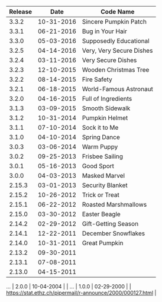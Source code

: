 
| Release | Date     | Code Name                |
|-------|------------|--------------------------|
| 3.3.2 | 10-31-2016 | Sincere Pumpkin Patch |
| 3.3.1 | 06-21-2016 | Bug in Your Hair |
| 3.3.0 | 05-03-2016 | Supposedly Educational |
| 3.2.5 | 04-14-2016 | Very, Very Secure Dishes | 
| 3.2.4 | 03-11-2016 | Very Secure Dishes | 
| 3.2.3 | 12-10-2015 | Wooden Christmas Tree | 
| 3.2.2 | 08-14-2015 | Fire Safety | 
| 3.2.1 | 06-18-2015 | World-Famous Astronaut | 
| 3.2.0 | 04-16-2015 | Full of Ingredients | 
| 3.1.3 | 03-09-2015 | Smooth Sidewalk | 
| 3.1.2 | 10-31-2014 | Pumpkin Helmet | 
| 3.1.1 | 07-10-2014 | Sock it to Me | 
| 3.1.0 | 04-10-2014 | Spring Dance | 
| 3.0.3 | 03-06-2014 | Warm Puppy | 
| 3.0.2 | 09-25-2013 | Frisbee Sailing | 
| 3.0.1 | 05-16-2013 | Good Sport | 
| 3.0.0 | 04-03-2013 | Masked Marvel | 
| 2.15.3 | 03-01-2013 | Security Blanket |
| 2.15.2 | 10-26-2012 | Trick or Treat |
| 2.15.1 | 06-22-2012 | Roasted Marshmallows |
| 2.15.0 | 03-30-2012 | Easter Beagle |
| 2.14.2 | 02-29-2012 | Gift-Getting Season |
| 2.14.1 | 12-22-2011 | December Snowflakes |
| 2.14.0 | 10-31-2011 | Great Pumpkin |
| 2.13.2 | 09-30-2011 | |
| 2.13.1 | 07-08-2011 | | 
| 2.13.0 | 04-15-2011 | |
...
| 2.0.0 | 10-04-2004 | |
...
| 1.0.0 | 02-29-2000 | | https://stat.ethz.ch/pipermail/r-announce/2000/000127.html |
